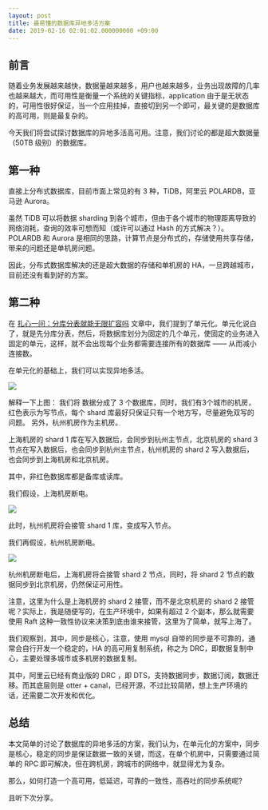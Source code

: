 ```yaml
---
layout: post
title: 最易懂的数据库异地多活方案
date: 2019-02-16 02:01:02.000000000 +09:00
---
```

## 前言

随着业务发展越来越快，数据量越来越多，用户也越来越多，业务出现故障的几率也越来越大，而可用性是衡量一个系统的关键指标，application 由于是无状态的，可用性很好保证，当一个应用挂掉，直接切到另一个即可，最关键的是数据库的高可用，则是最复杂的。

今天我们将尝试探讨数据库的异地多活高可用。注意，我们讨论的都是超大数据量（50TB 级别）的数据库。

## 第一种

直接上分布式数据库，目前市面上常见的有  3 种，TiDB，阿里云 POLARDB，亚马逊 Aurora。

虽然 TiDB 可以将数据 sharding 到各个城市，但由于各个城市的物理距离导致的网络消耗，查询的效率可想而知（或许可以通过 Hash 的方式解决？）。 POLARDB 和 Aurora 是相同的思路，计算节点是分布式的，存储使用共享存储，带来的问题还是单机房问题。

因此，分布式数据库解决的还是超大数据的存储和单机房的 HA，一旦跨越城市，目前还没有看到好的方案。

## 第二种

在 [扎心一问：分库分表就能无限扩容吗](http://thinkinjava.cn/2019/01/fkfb) 文章中，我们提到了单元化。单元化说白了，就是先分库分表，然后，将数据库划分为固定的几个单元，使固定的业务进入固定的单元，这样，就不会出现每个业务都需要连接所有的数据库 —— 从而减小连接数。

在单元化的基础上，我们可以实现异地多活。

![](https://upload-images.jianshu.io/upload_images/4236553-d2b4a4b52dc2246a.png?imageMogr2/auto-orient/strip%7CimageView2/2/w/1240)




解释一下上图：
我们将 数据分成了 3 个数据库，同时，我们有3个城市的机房，红色表示为写节点，每个 shard 库最好只保证只有一个地方写，尽量避免双写的问题。 另外，杭州机房作为主机房。

上海机房的 shard 1 库在写入数据后，会同步到杭州主节点，北京机房的 shard 3 节点在写入数据后，也会同步到杭州主节点，杭州机房的 shard 2  写入数据后，也会同步到上海机房和北京机房。

其中，非红色数据库都是备库或读库。

我们假设，上海机房断电。

![](https://upload-images.jianshu.io/upload_images/4236553-a0d70c352f4919ff.png?imageMogr2/auto-orient/strip%7CimageView2/2/w/1240)

此时，杭州机房将会接管 shard 1 库，变成写入节点。

我们再假设，杭州机房断电。

![](https://upload-images.jianshu.io/upload_images/4236553-44e0332f15eeb4f2.png?imageMogr2/auto-orient/strip%7CimageView2/2/w/1240)

杭州机房断电后，上海机房将会接管 shard 2 节点，同时，将 shard 2 节点的数据同步到北京机房，仍然保证可用性。

注意，这里为什么是上海机房的 shard 2 接管，而不是北京机房的 shard 2 接管呢？实际上，我是随便写的，在生产环境中，如果有超过 2 个副本，那么就需要使用 Raft 这种一致性协议来决策到底由谁来接管，这里为了简单，就写上海了。


我们观察到，其中，同步是核心，注意，使用 mysql 自带的同步是不可靠的，通常会自行开发一个稳定的，HA 的高可用复制系统，称之为 DRC，即数据复制中心，主要处理多城市或多机房的数据复制。

其中，阿里云已经有商业版的 DRC ，即 DTS，支持数据同步，数据订阅，数据迁移。而其底层则是 otter + canal，已经开源，不过比较简陋，想上生产环境的话，还需要二次开发和优化。



## 总结

本文简单的讨论了数据库的异地多活的方案，我们认为，在单元化的方案中，同步是核心，稳定的同步是保证数据一致的关键，而这，在单个机房中，只需要通过简单的 RPC 即可解决，但在跨机房，跨城市的网络中，就显得尤为复杂。

那么，如何打造一个高可用，低延迟，可靠的一致性，高吞吐的同步系统呢? 

且听下次分享。







